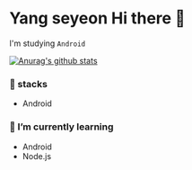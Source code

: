 <h1>Yang seyeon Hi there 👋</h1>
<p>I'm studying <code>Android</code></p>

[![Anurag's github stats](https://github-readme-stats.vercel.app/api?username=yang0925)](https://github.com/anuraghazra/github-readme-stats)

<h3>🔭 stacks</h3>
<ul>
  <li>Android</li>
</ul>


<h3>🌱 I’m currently learning</h3>
<ul>
  <li>Android</li>
  <li>Node.js</li>
 </ul>
 
